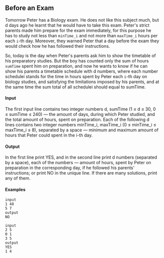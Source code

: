 ## Before an Exam

Tomorrow Peter has a Biology exam. He does not like this subject much, but d days ago he learnt that he would have to take this exam. Peter's strict parents made him prepare for the exam immediately, for this purpose he has to study not less than `minTime_i` and not more than `maxTime_i` hours per each `i`-th day. Moreover, they warned Peter that a day before the exam they would check how he has followed their instructions.

So, today is the day when Peter's parents ask him to show the timetable of his preparatory studies. But the boy has counted only the sum of hours `sumTime` spent him on preparation, and now he wants to know if he can show his parents a timetable sсhedule with d numbers, where each number sсhedulei stands for the time in hours spent by Peter each `i`-th day on biology studies, and satisfying the limitations imposed by his parents, and at the same time the sum total of all schedulei should equal to sumTime.

#### Input
The first input line contains two integer numbers d, sumTime (1 ≤ d ≤ 30, 0 ≤ sumTime ≤ 240) — the amount of days, during which Peter studied, and the total amount of hours, spent on preparation. Each of the following d lines contains two integer numbers minTime_i, maxTime_i (0 ≤ minTime_i ≤ maxTime_i ≤ 8), separated by a space — minimum and maximum amount of hours that Peter could spent in the i-th day.

#### Output
In the first line print YES, and in the second line print d numbers (separated by a space), each of the numbers — amount of hours, spent by Peter on preparation in the corresponding day, if he followed his parents' instructions; or print NO in the unique line. If there are many solutions, print any of them.

#### Examples
```
input
1 48
5 7
output
NO
```
```
input
2 5
0 1
3 5
output
YES
1 4 
```
